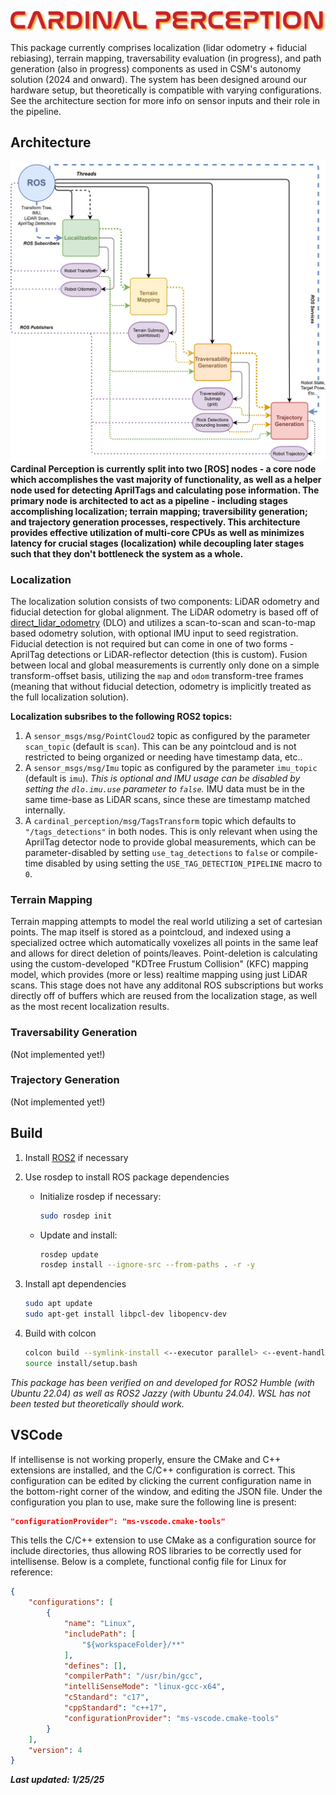 <!-- # Cardinal Perception -->
![Cardinal Perception](doc/cardinal-perception.png)

This package currently comprises localization (lidar odometry + fiducial rebiasing), terrain mapping, traversability evaluation (in progress), and path generation (also in progress) components as used in CSM's autonomy solution (2024 and onward). The system has been designed around our hardware setup, but theoretically is compatible with varying configurations. See the architecture section for more info on sensor inputs and their role in the pipeline.

## Architecture
![architecture overview](doc/cardinal-perception-v050-overview.svg)
**Cardinal Perception is currently split into two [ROS] nodes - a core node which accomplishes the vast majority of functionality, as well as a helper node used for detecting AprilTags and calculating pose information. The primary node is architected to act as a pipeline - including stages accomplishing localization; terrain mapping; traversibility generation; and trajectory generation processes, respectively. This architecture provides effective utilization of multi-core CPUs as well as minimizes latency for crucial stages (localization) while decoupling later stages such that they don't bottleneck the system as a whole.**

### Localization
The localization solution consists of two components: LiDAR odometry and fiducial detection for global alignment. The LiDAR odometry is based off of [direct_lidar_odometry](https://github.com/vectr-ucla/direct_lidar_odometry) (DLO) and utilizes a scan-to-scan and scan-to-map based odometry solution, with optional IMU input to seed registration. Fiducial detection is not required but can come in one of two forms - AprilTag detections or LiDAR-reflector detection (this is custom). Fusion between local and global measurements is currently only done on a simple transform-offset basis, utilizing the `map` and `odom` transform-tree frames (meaning that without fiducial detection, odometry is implicitly treated as the full localization solution).

**Localization subsribes to the following ROS2 topics:**
1. A `sensor_msgs/msg/PointCloud2` topic as configured by the parameter `scan_topic` (default is `scan`). This can be any pointcloud and is not restricted to being organized or needing have timestamp data, etc..
2. A `sensor_msgs/msg/Imu` topic as configured by the parameter `imu_topic` (default is `imu`). *This is optional and IMU usage can be disabled by setting the `dlo.imu.use` parameter to `false`.* IMU data must be in the same time-base as LiDAR scans, since these are timestamp matched internally.
3. A `cardinal_perception/msg/TagsTransform` topic which defaults to `"/tags_detections"` in both nodes. This is only relevant when using the AprilTag detector node to provide global measurements, which can be parameter-disabled by setting `use_tag_detections` to `false` or compile-time disabled by using setting the `USE_TAG_DETECTION_PIPELINE` macro to `0`.

### Terrain Mapping
Terrain mapping attempts to model the real world utilizing a set of cartesian points. The map itself is stored as a pointcloud, and indexed using a specialized octree which automatically voxelizes all points in the same leaf and allows for direct deletion of points/leaves. Point-deletion is calculating using the custom-developed "KDTree Frustum Collision" (KFC) mapping model, which provides (more or less) realtime mapping using just LiDAR scans. This stage does not have any additonal ROS subscriptions but works directly off of buffers which are reused from the localization stage, as well as the most recent localization results.

### Traversability Generation
(Not implemented yet!)

### Trajectory Generation
(Not implemented yet!)

## Build
1. Install [ROS2](https://docs.ros.org/en/jazzy/Installation.html) if necessary

2. Use rosdep to install ROS package dependencies
    - Initialize rosdep if necessary:
        ```bash
        sudo rosdep init
        ```
    - Update and install:
        ```bash
        rosdep update
        rosdep install --ignore-src --from-paths . -r -y
        ```

3. Install apt dependencies
    ```bash
    sudo apt update
    sudo apt-get install libpcl-dev libopencv-dev
    ```

4. Build with colcon
    ```bash
    colcon build --symlink-install <--executor parallel> <--event-handlers console_direct+> <--cmake-args=-DCMAKE_EXPORT_COMPILE_COMMANDS:BOOL=ON>
    source install/setup.bash
    ```

*This package has been verified on and developed for ROS2 Humble (with Ubuntu 22.04) as well as ROS2 Jazzy (with Ubuntu 24.04). WSL has not been tested but theoretically should work.*

## VSCode

If intellisense is not working properly, ensure the CMake and C++ extensions are installed, and the C/C++ configuration is correct. This configuration can be edited by clicking the current configuration name in the bottom-right corner of the window, and editing the JSON file. Under the configuration you plan to use, make sure the following line is present:
```json
"configurationProvider": "ms-vscode.cmake-tools"
```
This tells the C/C++ extension to use CMake as a configuration source for include directories, thus allowing ROS libraries to be correctly used for intellisense. Below is a complete, functional config file for Linux for reference:
```json
{
    "configurations": [
        {
            "name": "Linux",
            "includePath": [
                "${workspaceFolder}/**"
            ],
            "defines": [],
            "compilerPath": "/usr/bin/gcc",
            "intelliSenseMode": "linux-gcc-x64",
            "cStandard": "c17",
            "cppStandard": "c++17",
            "configurationProvider": "ms-vscode.cmake-tools"
        }
    ],
    "version": 4
}
```
__*Last updated: 1/25/25*__

